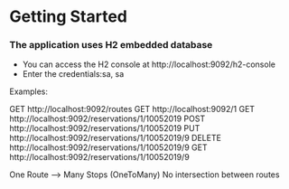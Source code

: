 # Getting Started 

### The application uses H2 embedded database
* You can access the H2 console at http://localhost:9092/h2-console
* Enter the credentials:sa, sa

Examples:

GET    http://localhost:9092/routes
GET    http://localhost:9092/1
GET    http://localhost:9092/reservations/1/10052019
POST   http://localhost:9092/reservations/1/10052019
PUT    http://localhost:9092/reservations/1/10052019/9
DELETE http://localhost:9092/reservations/1/10052019/9
GET    http://localhost:9092/reservations/1/10052019/9

One Route --> Many Stops (OneToMany)
No intersection between routes




